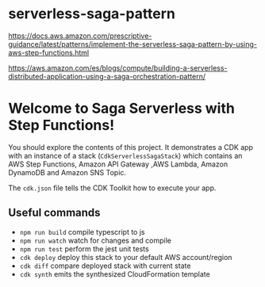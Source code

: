 # serverless-saga-pattern


https://docs.aws.amazon.com/prescriptive-guidance/latest/patterns/implement-the-serverless-saga-pattern-by-using-aws-step-functions.html

https://aws.amazon.com/es/blogs/compute/building-a-serverless-distributed-application-using-a-saga-orchestration-pattern/


# Welcome to Saga Serverless with Step Functions!

You should explore the contents of this project. It demonstrates a CDK app with an instance of a stack (`CdkServerlessSagaStack`)
which contains an AWS Step Functions, Amazon API Gateway ,AWS Lambda, Amazon DynamoDB and Amazon SNS Topic.

The `cdk.json` file tells the CDK Toolkit how to execute your app.

## Useful commands

* `npm run build`   compile typescript to js
* `npm run watch`   watch for changes and compile
* `npm run test`    perform the jest unit tests
* `cdk deploy`      deploy this stack to your default AWS account/region
* `cdk diff`        compare deployed stack with current state
* `cdk synth`       emits the synthesized CloudFormation template
